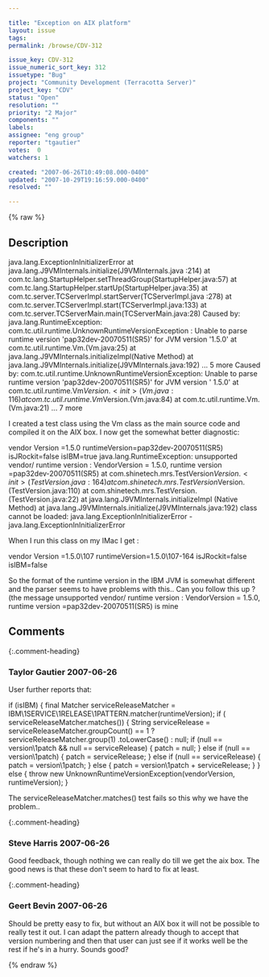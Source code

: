 ```yaml
---

title: "Exception on AIX platform"
layout: issue
tags: 
permalink: /browse/CDV-312

issue_key: CDV-312
issue_numeric_sort_key: 312
issuetype: "Bug"
project: "Community Development (Terracotta Server)"
project_key: "CDV"
status: "Open"
resolution: ""
priority: "2 Major"
components: ""
labels: 
assignee: "eng group"
reporter: "tgautier"
votes:  0
watchers: 1

created: "2007-06-26T10:49:08.000-0400"
updated: "2007-10-29T19:16:59.000-0400"
resolved: ""

---
```




{% raw %}



## Description

<div markdown="1" class="description">

java.lang.ExceptionInInitializerError
        at java.lang.J9VMInternals.initialize(J9VMInternals.java :214)
        at com.tc.lang.StartupHelper.setThreadGroup(StartupHelper.java:57)
        at com.tc.lang.StartupHelper.startUp(StartupHelper.java:35)
        at com.tc.server.TCServerImpl.startServer(TCServerImpl.java :278)
        at com.tc.server.TCServerImpl.start(TCServerImpl.java:133)
        at com.tc.server.TCServerMain.main(TCServerMain.java:28)
Caused by: java.lang.RuntimeException: com.tc.util.runtime.UnknownRuntimeVersionException : Unable to parse runtime version 'pap32dev-20070511(SR5)' for JVM version '1.5.0'
        at com.tc.util.runtime.Vm.<clinit>(Vm.java:25)
        at java.lang.J9VMInternals.initializeImpl(Native Method)
        at java.lang.J9VMInternals.initialize(J9VMInternals.java:192)
        ... 5 more
Caused by: com.tc.util.runtime.UnknownRuntimeVersionException: Unable to parse runtime version 'pap32dev-20070511(SR5)' for JVM version ' 1.5.0'
        at com.tc.util.runtime.Vm$Version.<init>(Vm.java:116)
        at com.tc.util.runtime.Vm$Version.<init>(Vm.java:84)
        at com.tc.util.runtime.Vm.<clinit>(Vm.java:21)
        ... 7 more

I created a test class using the Vm class as the main source code and compiled it on the AIX box. I now get the somewhat better diagnostic:

vendor Version =1.5.0
runtimeVersion=pap32dev-20070511(SR5)
isJRockit=false
isIBM=true
java.lang.RuntimeException: unsupported vendor/ runtime version : VendorVersion = 1.5.0, runtime version =pap32dev-20070511(SR5)
        at com.shinetech.mrs.TestVersion$Version.<init>( TestVersion.java:164)
        at com.shinetech.mrs.TestVersion$Version.<init>(TestVersion.java:110)
        at com.shinetech.mrs.TestVersion.<clinit>(TestVersion.java:22)
        at java.lang.J9VMInternals.initializeImpl (Native Method)
        at java.lang.J9VMInternals.initialize(J9VMInternals.java:192)
class cannot be loaded: java.lang.ExceptionInInitializerError  - java.lang.ExceptionInInitializerError

When I run this class on my IMac I get :

vendor Version =1.5.0\107
runtimeVersion=1.5.0\107-164
isJRockit=false
isIBM=false


So the format of the runtime version in the IBM JVM is somewhat different and the parser seems to have problems with this..
Can you follow this up ? (the message unsupported vendor/ runtime version : VendorVersion = 1.5.0, runtime version =pap32dev-20070511(SR5) is mine



</div>

## Comments


{:.comment-heading}
### **Taylor Gautier** <span class="date">2007-06-26</span>

<div markdown="1" class="comment">

User further reports that:

if (isIBM) {
final Matcher serviceReleaseMatcher = IBM\1SERVICE\1RELEASE\1PATTERN.matcher(runtimeVersion);
if ( serviceReleaseMatcher.matches()) {
String serviceRelease = serviceReleaseMatcher.groupCount() == 1 ? serviceReleaseMatcher.group(1)
.toLowerCase() : null;
if (null == version\1patch && null == serviceRelease) {
patch = null;
} else if (null == version\1patch) {
patch = serviceRelease;
} else if (null == serviceRelease) {
patch = version\1patch;
} else {
patch = version\1patch + serviceRelease;
}
} else {
throw new UnknownRuntimeVersionException(vendorVersion, runtimeVersion);
}

The serviceReleaseMatcher.matches() test fails so this why we have the problem..


</div>


{:.comment-heading}
### **Steve Harris** <span class="date">2007-06-26</span>

<div markdown="1" class="comment">

Good feedback, though nothing we can really do till we get the aix box. The good news is that these don't seem to hard to fix at least.

</div>


{:.comment-heading}
### **Geert Bevin** <span class="date">2007-06-26</span>

<div markdown="1" class="comment">

Should be pretty easy to fix, but without an AIX box it will not be possible to really test it out. I can adapt the pattern already though to accept that version numbering and then that user can just see if it works well be the rest if he's in a hurry. Sounds good?

</div>



{% endraw %}
